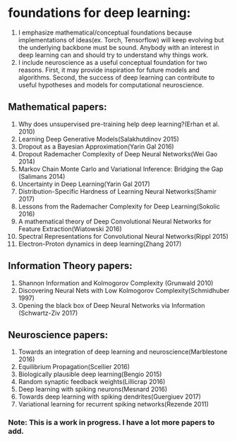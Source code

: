 # foundations for deep learning:
1. I emphasize mathematical/conceptual foundations because implementations of ideas(ex. Torch, Tensorflow)
   will keep evolving but the underlying backbone must be sound. Anybody with an interest in deep learning 
   can and should try to understand why things work. 
2. I include neuroscience as a useful conceptual foundation for two reasons. First, it may provide inspiration
   for future models and algorithms. Second, the success of deep learning can contribute to useful hypotheses
   and models for computational neuroscience. 

## Mathematical papers:
1. Why does unsupervised pre-training help deep learning?(Erhan et al. 2010)
2. Learning Deep Generative Models(Salakhutdinov 2015)
3. Dropout as a Bayesian Approximation(Yarin Gal 2016)
4. Dropout Rademacher Complexity of Deep Neural Networks(Wei Gao 2014)
5. Markov Chain Monte Carlo and Variational Inference: Bridging the Gap (Salimans 2014)
6. Uncertainty in Deep Learning(Yarin Gal 2017)
7. Distribution-Specific Hardness of Learning Neural Networks(Shamir 2017)
8. Lessons from the Rademacher Complexity for Deep Learning(Sokolic 2016) 
9. A mathematical theory of Deep Convolutional Neural Networks for Feature Extraction(Wiatowski 2016)
10. Spectral Representations for Convolutional Neural Networks(Rippl 2015)
11. Electron-Proton dynamics in deep learning(Zhang 2017)       

## Information Theory papers:
1. Shannon Information and Kolmogorov Complexity (Grunwald 2010)
2. Discovering Neural Nets with Low Kolmogorov Complexity(Schmidhuber 1997) 
3. Opening the black box of Deep Neural Networks via Information (Schwartz-Ziv 2017)                                    

## Neuroscience papers:
1. Towards an integration of deep learning and neuroscience(Marblestone 2016)
2. Equilibrium Propagation(Scellier 2016)
3. Biologically plausible deep learning(Bengio 2015)
4. Random synaptic feedback weights(Lillicrap 2016)
5. Deep learning with spiking neurons(Mesnard 2016)
6. Towards deep learning with spiking dendrites(Guergiuev 2017)
7. Variational learning for recurrent spiking networks(Rezende 2011)

### Note: This is a work in progress. I have a lot more papers to add.

